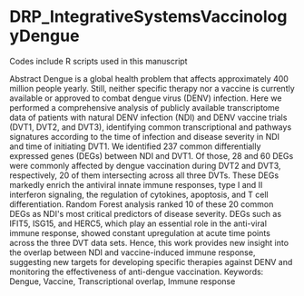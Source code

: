 # DRP_IntegrativeSystemsVaccinologyDengue

Codes include R scripts used in this manuscript

Abstract
Dengue is a global health problem that affects approximately 400 million people yearly. Still, neither specific therapy nor a vaccine is currently available or approved to combat dengue virus (DENV) infection. Here we performed a comprehensive analysis of publicly available transcriptome data of patients with natural DENV infection (NDI) and DENV vaccine trials (DVT1, DVT2, and DVT3), identifying common transcriptional and pathways signatures according to the time of infection and disease severity in NDI and time of initiating DVT1. We identified 237 common differentially expressed genes (DEGs) between NDI and DVT1. Of those, 28 and 60 DEGs were commonly affected by dengue vaccination during DVT2 and DVT3, respectively, 20 of them intersecting across all three DVTs. These DEGs markedly enrich the antiviral innate immune responses, type I and II interferon signaling, the regulation of cytokines, apoptosis, and T cell differentiation. Random Forest analysis ranked 10 of these 20 common DEGs as NDI's most critical predictors of disease severity. DEGs such as IFIT5, ISG15, and HERC5, which play an essential role in the anti-viral immune response, showed constant upregulation at acute time points across the three DVT data sets. Hence, this work provides new insight into the overlap between NDI and vaccine-induced immune response, suggesting new targets for developing specific therapies against DENV and monitoring the effectiveness of anti-dengue vaccination.
Keywords: Dengue, Vaccine, Transcriptional overlap, Immune response
